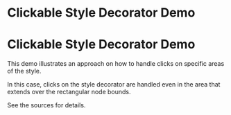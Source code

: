<!--
 //////////////////////////////////////////////////////////////////////////////
 // @license
 // This file is part of yFiles for HTML 2.6.
 // Use is subject to license terms.
 //
 // Copyright (c) 2000-2023 by yWorks GmbH, Vor dem Kreuzberg 28,
 // 72070 Tuebingen, Germany. All rights reserved.
 //
 //////////////////////////////////////////////////////////////////////////////
-->
# Clickable Style Decorator Demo

# Clickable Style Decorator Demo

This demo illustrates an approach on how to handle clicks on specific areas of the style.

In this case, clicks on the style decorator are handled even in the area that extends over the rectangular node bounds.

See the sources for details.
